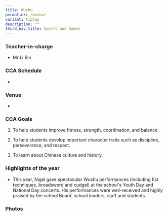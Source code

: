 ```yaml
---
title: Wushu
permalink: /wushu/
variant: tiptap
description: ""
third_nav_title: Sports and Games
---
```

<p></p>
<h3>Teacher-in-charge</h3>
<ul data-tight="true" class="tight">
<li>
<p>Mr Li Bin</p>
</li>
</ul>
<h3>CCA Schedule</h3>
<ul data-tight="true" class="tight">
<li>
<p></p>
</li>
</ul>
<h3>Venue</h3>
<ul data-tight="true" class="tight">
<li>
<p></p>
</li>
</ul>
<h3>CCA Goals</h3>
<ol data-tight="true" class="tight">
<li>
<p>To help students improve fitness, strength, coordination, and balance.</p>
</li>
<li>
<p>To help students develop important character traits such as discipline,
perseverance, and respect.</p>
</li>
<li>
<p>To learn about Chinese culture and history.</p>
</li>
</ol>
<h3>Highlights of the year</h3>
<ul data-tight="true" class="tight">
<li>
<p>This year, Nigel gave spectacular Wushu performances (including fist techniques,
broadsword and cudgel) at the school's Youth Day and National Day concerts.
His performances were well-received and highly praised by the school Board,
school leaders, staff and students.</p>
</li>
</ul>
<h3>Photos</h3>
<p></p>
<p></p>